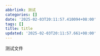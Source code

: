 ```yaml
---
abbrlink: 测试
categories: []
date: '2025-02-03T20:11:57.410094+08:00'
tags: []
title: title
updated: '2025-02-03T20:11:57.661+08:00'
---
```

测试文件
